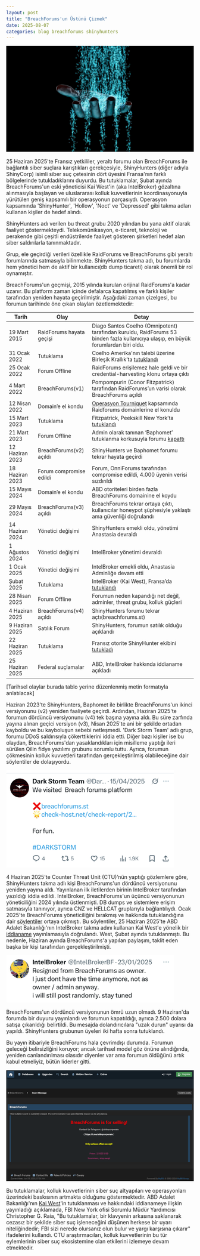 ```yaml
---
layout: post
title: "BreachForums'un Üstünü Çizmek"
date: 2025-08-07
categories: blog breachforums shinyhunters
---
```



![Üstünü Çiz](/images/hand-sifting-data.jpg)

25 Haziran 2025'te Fransız yetkililer, yeraltı forumu olan BreachForums ile bağlantılı siber suçlara karıştıkları gerekçesiyle, ShinyHunters (diğer adıyla ShinyCorp) isimli siber suç çetesinin dört üyesini Fransa'nın farklı bölgelerinde tutukladıklarını duyurdu. Bu tutuklamalar, Şubat ayında BreachForums'un eski yöneticisi Kai West'in (aka IntelBroker) gözaltına alınmasıyla başlayan ve uluslararası kolluk kuvvetlerinin koordinasyonuyla yürütülen geniş kapsamılı bir operasyonun parçasıydı. Operasyon kapsamında 'ShinyHunter', 'Hollow', 'Noct' ve 'Depressed' gibi takma adları kullanan kişiler de hedef alındı.

ShinyHunters adı verilen bu threat grubu 2020 yılından bu yana aktif olarak faaliyet göstermekteydi. Telekomünikasyon, e-ticaret, teknoloji ve perakende gibi çeşitli endüstrilerde faaliyet gösteren şirketleri hedef alan siber saldırılarla tanınmaktadır. 

Grup, ele geçirdiği verileri özellikle RaidForums ve BreachForums gibi yeraltı forumlarında satmasıyla bilinmekte. ShinyHunters takma adı, bu forumlarda hem yönetici hem de aktif bir kullanıcı(db dump ticareti) olarak önemli bir rol oynamıştır.

BreachForums'un geçmişi, 2015 yılında kurulan orijinal RaidForums'a kadar uzanır. Bu platform zaman içinde defalarca kapatılmış ve farklı kişiler tarafından yeniden hayata geçirilmiştir. Aşağıdaki zaman çizelgesi, bu forumun tarihinde öne çıkan olayları özetlemektedir:

| **Tarih**         | **Olay**                     | **Detay**                                                                 |
|------------------|------------------------------|---------------------------------------------------------------------------|
| 19 Mart 2015     | RaidForums hayata geçişi     | Diago Santos Coelho (Omnipotent) tarafından kuruldu, RaidForums 53 binden fazla kullanıcıya ulaşıp, en büyük forumlardan biri oldu.                                                           |
| 31 Ocak 2022     | Tutuklama                    | Coelho Amerika'nın talebi üzerine Birleşik Krallık’ta [tutuklandı](https://www.justice.gov/archives/opa/pr/united-states-leads-seizure-one-world-s-largest-hacker-forums-and-arrests-administrator)                             |
| 25 Ocak 2022     | Forum Offline                | RaidForums erişilemez hale geldi ve bir credential-harvesting klonu ortaya çıktı
| 4 Mart 2022      | BreachForums(v1)             | Pompompurin (Conor Fitzpatrick) tarafından RaidForums’un varisi olarak BreachForums açıldı |
| 12 Nisan 2022    | Domain’e el kondu            | [Operasyon Tourniquet](https://www.europol.europa.eu/media-press/newsroom/news/one-of-world’s-biggest-hacker-forums-taken-down) kapsamında Raidforums domainlerine el konuldu                         |
| 15 Mart 2023     | Tutuklama                    | Fitzpatrick, Peekskill New York’ta [tutuklandı](https://www.justice.gov/archives/opa/pr/justice-department-announces-arrest-founder-one-world-s-largest-hacker-forums-and-disruption)                             |
| 21 Mart 2023     | Forum Offline                | Admin olarak tanınan ‘Baphomet’ tutuklanma korkusuyla forumu [kapattı](https://www.malwarebytes.com/blog/news/2023/03/breachforums-to-be-shut-down-after-all-for-fear-of-law-enforcement-infiltration)                             |
| 12 Haziran 2023  | BreachForums(v2) açıldı      | ShinyHunters ve Baphomet forumu tekrar hayata geçirdi                     |
| 18 Haziran 2023  | Forum compromise edildi      | Forum, OnniForums tarafından compromise edildi, 4.000 üyenin verisi sızdırıldı  |
| 15 Mayıs 2024    | Domain’e el kondu            | ABD otoriteleri birden fazla BreachForums domainine el koydu                             |
| 29 Mayıs 2024    | BreachForums(v3) açıldı      | BreachForums tekrar ortaya çıktı, kullanıcılar honeypot şüphesiyle yaklaştı ama güvenliği doğrulandı             |
| 14 Haziran 2024  | Yönetici değişimi            | ShinyHunters emekli oldu, yönetimi Anastasia devraldı                    |
| 1 Ağustos 2024   | Yönetici değişimi            | IntelBroker yönetimi devraldı                                            |
| 1 Ocak 2025      | Yönetici değişimi            | IntelBroker emekli oldu, Anastasia Adminliğe devam etti                            |
| Şubat 2025       | Tutuklama                    | IntelBroker (Kai West), Fransa’da [tutuklandı](https://www.reuters.com/technology/us-seeks-extradition-alleged-hacker-arrested-france-2025-06-25/)                              |
| 28 Nisan 2025    | Forum Offline                | Forumun neden kapandığı net değil, adminler, threat grubu, kolluk güçleri                                            |
| 4 Haziran 2025   | BreachForums(v4) açıldı      | ShinyHunters forumu tekrar açtı(breachforums.st)                                         |
| 9 Haziran 2025   | Satılık Forum                | ShinyHunters, forumun satılık olduğu açıklandı                                         |
| 22 Haziran 2025  | Tutuklama                    | Fransız otorite ShinyHunter ekibini [tutukladı](https://www.therecord.media/france-breachforums-suspects-arrests)                                  |
| 25 Haziran 2025  | Federal suçlamalar           | ABD, IntelBroker hakkında iddianame açıkladı                              |



[Tarihsel olaylar burada tablo yerine düzenlenmiş metin formatıyla anlatılacak]

Haziran 2023'te ShinyHunters, Baphomet ile birlikte BreachForums'un ikinci versiyonunu (v2) yeniden faaliyete geçirdi. Ardından, Haziran 2025'te forumun dördüncü versiyonunu (v4) tek başına yayına aldı. Bu süre zarfında yayına alınan geçici versiyon (v3), Nisan 2025'te ani bir şekilde ortadan kayboldu ve bu kayboluşun sebebi netleşmedi. 'Dark Storm Team' adlı grup, forumu DDoS saldırısıyla çökerttiklerini iddia etti. Diğer bazı kişiler ise bu olaydan, BreachForums'dan yasaklandıkları için misilleme yaptığı ileri sürülen Qilin fidye yazılımı grubunu sorumlu tuttu. Ayrıca, forumun çökmesinin kolluk kuvvetleri tarafından gerçekleştirilmiş olabileceğine dair söylentiler de dolaşıyordu.

<img src="/images/BreachForums2506-fig1.png-3.webp" alt="Dark Storm" width="450">

4 Haziran 2025'te Counter Threat Unit (CTU)’nün yaptığı gözlemlere göre, ShinyHunters takma adlı kişi BreachForums'un dördüncü versiyonunu yeniden yayına aldı. Yayınlanan ilk iletilerden birinin IntelBroker tarafından yazıldığı iddia edildi. IntelBroker, BreachForums'un üçüncü versiyonunun yöneticiliğini 2024 yılında üstlenmişti. DB dumps ve sistemlere erişim satmasıyla tanınıyor, ayrıca CNZ ve HELLCAT gruplarıyla bağlantılıydı. Ocak 2025'te BreachForums yöneticiliğini bırakmış ve hakkında tutuklandığına dair [söylentiler](https://x.com/MonThreat/status/1912124532514513125) ortaya çıkmıştı. Bu söylentiler, 25 Haziran 2025'te ABD Adalet Bakanlığı'nın IntelBroker takma adını kullanan Kai West'e yönelik bir [iddianame](https://www.justice.gov/usao-sdny/pr/serial-hacker-intelbroker-charged-causing-25-million-damages-victims) yayınlamasıyla doğrulandı. West, Şubat ayında tutuklanmıştı. Bu nedenle, Haziran ayında BreachForums'a yapılan paylaşım, taklit eden başka bir kişi tarafından gerçekleştirilmişti.

<img src="/images/BreachForums2506-fig2.png" alt="IntelBroker" width="450">

BreachForums'un dördüncü versiyonunun ömrü uzun olmadı. 9 Haziran'da forumda bir duyuru yayınlandı ve forumun kapatıldığı, ayrıca 2.500 dolara satışa çıkarıldığı belirtildi. Bu mesajda dolandırıcılara "uzak durun" uyarısı da yapıldı. ShinyHunters grubunun üyeleri iki hafta sonra tutuklandı.

Bu yayın itibariyle BreachForums hala çevrimdışı durumda. Forumun geleceği belirsizliğini koruyor; ancak tarihsel model göz önüne alındığında, yeniden canlandırılması olasıdır diyenler var ama forumun öldüğünü artık kabul etmeliyiz, bütün liderler gitti.

![Sold out](/images/BreachForums2506-fig3.png.webp)

Bu tutuklamalar, kolluk kuvvetlerinin siber suç altyapıları ve operasyonları üzerindeki baskısının artmakta olduğunu göstermektedir. ABD Adalet Bakanlığı'nın [Kai West](https://www.chainalysis.com/blog/breachforum-intelbroker-takedown-french-cybercrime-unit-july-2025/)'in tutuklanması ve hakkındaki iddianameye ilişkin yayınladığı açıklamada, FBI New York ofisi Sorumlu Müdür Yardımcısı Christopher G. Raia, "Bu tutuklamalar, bir klavyenin arkasına saklanarak cezasız bir şekilde siber suç işleneceğini düşünen herkese bir uyarı niteliğindedir; FBI sizi nerede olursanız olun bulur ve yargı karşısına çıkarır" ifadelerini kullandı. CTU araştırmacıları, kolluk kuvvetlerinin bu tür eylemlerinin siber suç ekosistemine olan etkilerini izlemeye devam etmektedir.
